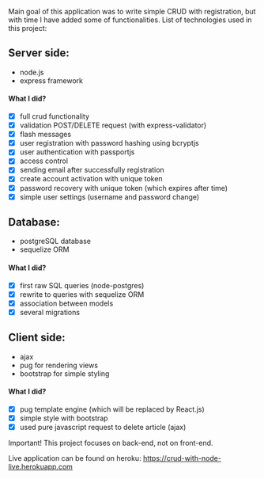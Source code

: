 Main goal of this application was to write simple CRUD with registration, but with time I have added some of functionalities. List of technologies used in this project:

## Server side:
- node.js
- express framework
#### What I did?
- [x] full crud functionality
- [x] validation POST/DELETE request (with express-validator)
- [x] flash messages
- [x] user registration with password hashing using bcryptjs
- [x] user authentication with passportjs
- [x] access control
- [x] sending email after successfully registration
- [x] create account activation with unique token
- [x] password recovery with unique token (which expires after time)
- [x] simple user settings (username and password change)

## Database:
- postgreSQL database
- sequelize ORM
#### What I did?
- [x] first raw SQL queries (node-postgres)
- [x] rewrite to queries with sequelize ORM
- [x] association between models
- [x] several migrations

## Client side:
- ajax
- pug for rendering views
- bootstrap for simple styling
#### What I did?
- [x] pug template engine (which will be replaced by React.js)
- [x] simple style with bootstrap
- [x] used pure javascript request to delete article (ajax)

Important! This project focuses on back-end, not on front-end.

Live application can be found on heroku: https://crud-with-node-live.herokuapp.com
